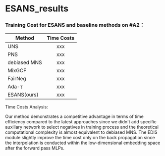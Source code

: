# ESANS_results

### Training Cost for ESANS and baseline methods on #A2：
| Method   |      Time Costs      |
|----------|:-------------:|
| UNS |  xxx | 
| PNS |    xxx   |
| debiased MNS | xxx | 
| MixGCF | xxx | 
| FairNeg | xxx | 
| Ada-$\tau$ | xxx | 
| ESANS(ours) | xxx | 

Time Costs Analysis:

Our method demonstrates a competitive advantage in terms of time efficiency compared to the latest approaches since we didn't add specific auxiliary network to select negatives in training process and the theoretical computational complexity is almost equivalent to debiased MNS. The EDIS module slightly improve the time cost only on the back propagation since the interpolation is conducted within the low-dimensional embedding space after the forward pass MLPs.
